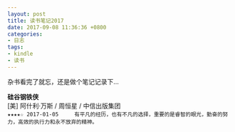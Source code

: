 ```yaml
---
layout: post
title: 读书笔记2017
date: 2017-09-08 11:36:36 +0800
categories:
- 日志
tags:
- kindle
- 读书
---
```


杂书看完了就忘，还是做个笔记记录下...

**硅谷钢铁侠**    
[美] 阿什利·万斯 / 周恒星 / 中信出版集团    
`★★★★☆ 2017-01-05    
有平凡的经历，也有不凡的选择，重要的是睿智的眼光，勤奋的努力，高效的执行力和永不放弃的精神。`




